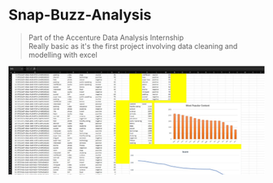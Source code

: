 # Snap-Buzz-Analysis
>Part of the Accenture Data Analysis Internship  
>Really basic as it's the first project involving data cleaning and modelling with excel 

<img src='https://github.com/Emad-Eldin-G/Snap-Buzz-Analysis/blob/main/Data%20analysis%20project%201.jpg'>
